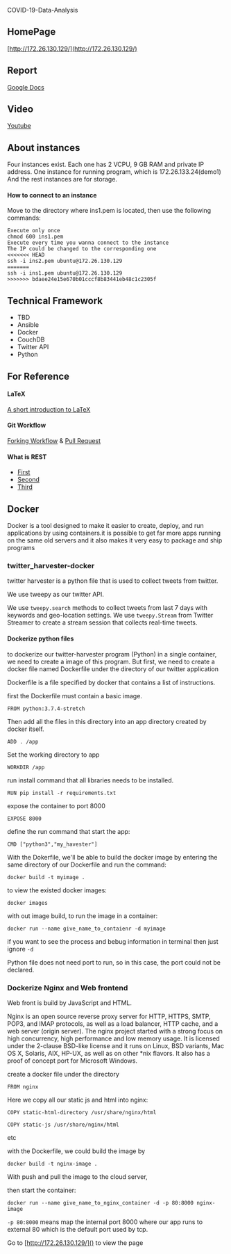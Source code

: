 COVID-19-Data-Analysis

## HomePage

[http://172.26.130.129/](http://172.26.130.129/)

## Report 

[Google Docs](https://docs.google.com/document/d/1cmAZPMd_cMoZovoOQ9oAVQEcvcezhG1WOlRujWO3Qxw/edit?usp=sharing)

## Video

[Youtube](https://youtu.be/3EfNvGMjbSo)

## About instances

Four instances exist. Each one has 2 VCPU, 9 GB RAM and private IP address.
One instance for running program, which is 172.26.133.24(demo1)
And the rest instances are for storage.

#### How to connect to an instance

Move to the directory where ins1.pem is located, then use the following commands:  
```
Execute only once
chmod 600 ins1.pem
Execute every time you wanna connect to the instance
The IP could be changed to the corresponding one
<<<<<<< HEAD
ssh -i ins2.pem ubuntu@172.26.130.129
=======
ssh -i ins1.pem ubuntu@172.26.130.129
>>>>>>> bdaee24e15e670b01cccf8b83441eb48c1c2305f
 ```

## Technical Framework

- TBD  
- Ansible  
- Docker  
- CouchDB  
- Twitter API
- Python

## For Reference

#### LaTeX

[A short introduction to LaTeX](https://www.latex-project.org/help/documentation/usrguide.pdf)

#### Git Workflow

[Forking Workflow](https://www.atlassian.com/git/tutorials/comparing-workflows/forking-workflow) & [Pull Request](https://www.atlassian.com/git/tutorials/making-a-pull-request)

#### What is REST

- [First](https://www.ruanyifeng.com/blog/2011/09/restful.html)
- [Second](http://www.ruanyifeng.com/blog/2014/05/restful_api.html)
- [Third](http://www.ruanyifeng.com/blog/2018/10/restful-api-best-practices.html)


## Docker

Docker is a tool designed to make it easier to create, deploy, and run applications by using containers.it is possible to get far more apps running on the same old servers and it also makes it very easy to package and ship programs

### twitter_harvester-docker

twitter harvester is a python file that is used to collect tweets from twitter.

We use tweepy as our twitter API.

We use `tweepy.search` methods to collect tweets from last 7 days with keywords and geo-location settings.
We use `tweepy.Stream` from Twitter Streamer to create a stream session that collects real-time tweets.

#### Dockerize python files

to dockerize our twitter-harvester program (Python) in a single container, we need to create a image of this program. But first, we need to create a docker file named Dockerfile under the directory of our twitter application

Dockerfile is a file specified by docker that contains a list of instructions.

first the Dockerfile must contain a basic image. 

`FROM python:3.7.4-stretch`

Then add all the files in this directory into an app directory created by docker itself.

`ADD . /app`

Set the working directory to app

`WORKDIR /app`

run install command that all libraries needs to be installed.

`RUN pip install -r requirements.txt`

expose the container to port 8000

`EXPOSE 8000`

define the run command that start the app:

`CMD ["python3","my_havester"]`

With the Dokerfile, we'll be able to build the docker image by entering the same directory of our Dockerfile and run the command:

`docker build -t myimage .`

to view the existed docker images:

`docker images`

with out image build, to run the image in a container:

`docker run --name give_name_to_contaienr -d myimage`

if you want to see the process and bebug information in terminal then just ignore  `-d`

Python file does not need port to run, so in this case, the port could not be declared.

### Dockerize Nginx and Web frontend

Web front is build by JavaScript and HTML. 

Nginx is an open source reverse proxy server for HTTP, HTTPS, SMTP, POP3, and IMAP protocols, as well as a load balancer, HTTP cache, and a web server (origin server). The nginx project started with a strong focus on high concurrency, high performance and low memory usage. It is licensed under the 2-clause BSD-like license and it runs on Linux, BSD variants, Mac OS X, Solaris, AIX, HP-UX, as well as on other *nix flavors. It also has a proof of concept port for Microsoft Windows.

create a docker file under the directory

`FROM nginx`

Here we copy all our static js and html into nginx:

`COPY static-html-directory /usr/share/nginx/html`

`COPY static-js /usr/share/nginx/html` 

etc
 
with the Dockerfile, we could build the image by 

`docker build -t nginx-image .`

With push and pull the image to the cloud server,

then start the container:

`docker run --name give_name_to_nginx_container -d -p 80:8000 nginx-image`

`-p 80:8000` means map the internal port 8000 where our app runs to external 80 which is the default port used by tcp.

Go to [http://172.26.130.129/]() to view the page